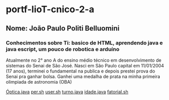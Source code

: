 # portf-lioT-cnico-2-a

## Nome: João Paulo Politi Belluomini

### Conhecimentos sobre Ti: basico de HTML, aprendendo java e java escript, um pouco de robotica e arduíno

Atualmente no 2° ano A do ensino médio técnico em desenvolvimento de sistemas do Senai de São José.
Nasci em São Paulo capital em 11/01/2004 (17 anos), terminei o fundamental na publica e depois prestei prova do Senai pra ganhar bolsa.
Ganhei uma medalha de prata na minha primeira olimpiada de astronomia (OBA)

[Óptica.java](portf-lioT-cnico-2-a/LógicaComputação/Óptica.java)
[per.sh](portf-lioT-cnico-2-a/exercícios-shellScript/per.sh)
[user.sh](portf-lioT-cnico-2-a/exercícios-shellScript/user.sh)
[turno.java](portf-lioT-cnico-2-a/LógicaComputação/turno.java)
[idade.java](portf-lioT-cnico-2-a/LógicaComputação/idade.java)
[fatorial.sh](portf-lioT-cnico-2-a/exercícios-shellScript/fatorial.sh)


